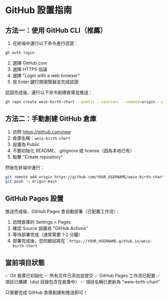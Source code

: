 # GitHub 設置指南

## 方法一：使用 GitHub CLI（推薦）

1. 在終端中運行以下命令進行認證：
```bash
gh auth login
```

2. 選擇 GitHub.com
3. 選擇 HTTPS 協議
4. 選擇 "Login with a web browser"
5. 按 Enter 鍵打開瀏覽器並完成認證

認證完成後，運行以下命令創建倉庫並推送：
```bash
gh repo create weie-birth-chart --public --source=. --remote=origin --push
```

## 方法二：手動創建 GitHub 倉庫

1. 訪問 https://github.com/new
2. 倉庫名稱：`weie-birth-chart`
3. 設置為 Public
4. 不要初始化 README、.gitignore 或 license（因為本地已有）
5. 點擊 "Create repository"

然後在終端中運行：
```bash
git remote add origin https://github.com/YOUR_USERNAME/weie-birth-chart.git
git push -u origin main
```

## GitHub Pages 設置

推送完成後，GitHub Pages 會自動部署（已配置工作流）：
1. 訪問倉庫的 Settings > Pages
2. 確認 Source 設置為 "GitHub Actions"
3. 等待部署完成（通常需要 1-2 分鐘）
4. 部署完成後，您的網站將在：`https://YOUR_USERNAME.github.io/weie-birth-chart`

## 當前項目狀態

✅ Git 倉庫已初始化
✅ 所有文件已添加並提交
✅ GitHub Pages 工作流已配置
✅ 項目已構建（dist 目錄包含在倉庫中）
✅ 項目名稱已更新為 "weie-birth-chart"

只需要完成 GitHub 倉庫創建和推送即可！